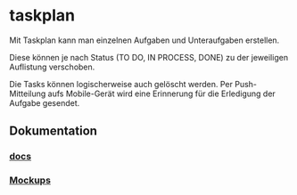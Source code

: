 # taskplan

Mit Taskplan kann man einzelnen Aufgaben und Unteraufgaben erstellen.

Diese können je nach Status (TO DO, IN PROCESS, DONE) zu der jeweiligen Auflistung verschoben.

Die Tasks können logischerweise auch gelöscht werden. Per Push-Mitteilung aufs Mobile-Gerät wird eine Erinnerung für die Erledigung der Aufgabe gesendet.

## Dokumentation

### [docs](docs/docs.md)

### [Mockups](mockups/mockups.md)
